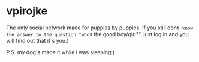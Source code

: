 # vpirojke
The only social network made for puppies by puppies. If you still don`t know the answer to the question "who`s the good boy/girl?", 
just log in and you will find out that it`s you:)

P.S. my dog`s made it while i was sleeping:)

